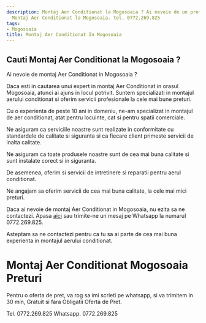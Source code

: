 ```yaml
---
description: Montaj Aer Conditionat la Mogosoaia ? Ai nevoie de un profesionist in
  Montaj Aer Conditionat la Mogosoaia. tel. 0772.269.825
tags:
- Mogosoaia
title: Montaj Aer Conditionat In Mogosoaia
---
```



## Cauti Montaj Aer Conditionat la Mogosoaia ?

 
Ai nevoie de montaj Aer Conditionat in Mogosoaia ?

Daca esti in cautarea unui expert in montaj Aer Conditionat in orasul Mogosoaia, atunci ai ajuns in locul potrivit. Suntem specializati in montajul aerului conditionat si oferim servicii profesionale la cele mai bune preturi. 

Cu o experienta de peste 10 ani in domeniu, ne-am specializat in montajul de aer conditionat, atat pentru locuinte, cat si pentru spatii comerciale.

Ne asiguram ca serviciile noastre sunt realizate in conformitate cu standardele de calitate si siguranta si ca fiecare client primeste servicii de inalta calitate.

Ne asiguram ca toate produsele noastre sunt de cea mai buna calitate si sunt instalate corect si in siguranta.

De asemenea, oferim si servicii de intretinere si reparatii pentru aerul conditionat.

Ne angajam sa oferim servicii de cea mai buna calitate, la cele mai mici preturi. 

Daca ai nevoie de montaj Aer Conditionat in Mogosoaia, nu ezita sa ne contactezi. Apasa <a href="https://www.olx.ro/oferta/montaj-aer-conditionat-mogosoaia-IDyYT8y.html">aici</a> sau trimite-ne un mesaj pe Whatsapp la numarul 0772.269.825. 

Asteptam sa ne contactezi pentru ca tu sa ai parte de cea mai buna experienta in montajul aerului conditionat.

# Montaj Aer Conditionat Mogosoaia Preturi
Pentru o oferta de pret, va rog sa imi scrieti pe whatsapp, si va trimitem in 30 min, Gratuit si fara Obligatii Oferta de Pret.

Tel. 0772.269.825
Whatsapp. 0772.269.825
